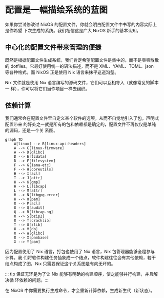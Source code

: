 # 配置是一幅描绘系统的蓝图

如果你尝试修改过 NixOS 的配置文件，你就会明白配置文件中书写的内容实际上是你希望
下次生成的系统。我们相信这是广大 NixOS 新手的基本认知。

## 中心化的配置文件带来管理的便捷

既然是根据配置文件生成系统，我们肯定希望配置文件是集中的，而不是零零散散的
dotfiles。它最好使用统一的语法描述，而不是 XML、YAML、TOML、json 等各种格式。而
NixOS 正是使用 Nix 语言来抹平这道沟壑。

Nix 文件就是使用 Nix 语言编写的源码文件，它们可以互相导入（就像常见的脚本一
样），你可以将它们当作项目一样去组织。

## 依赖计算

我们通常会在配置文件里自定义某个软件的选项，从而不自觉地引入了包。声明式配置带来
的好处之一就是所有的包和依赖都是确定的，配置文件不再仅仅是单纯的源码，还是一个关
系图。

```mermaid
graph TD
    A[linux] --> B[linux-api-headers]
    A --> C[linux-firmware]
    A --> D[glibc]
    D --> E[tzdata]
    D --> F[filesystem]
    F --> G[iana-etc]
    F --> H[coreutils]
    H --> I[acl]
    I --> J[attr]
    H --> K[gmp]
    H --> L[libcap]
    L --> M[attr]
    H --> N[libgpg-error]
    H --> O[pam]
    O --> P[acl]
    O --> Q[audit]
    Q --> R[libcap-ng]
    O --> S[bzip2]
    O --> T[cracklib]
    T --> U[zlib]
    O --> V[db]
    O --> W[glibc]
    O --> X[pambase]
    X --> Y[pam]
```

因为配置使用了 Nix 语言，打包也使用了 Nix 语言，Nix 包管理器能够全程参与计算。我
们将软件构建任务抽象成一个结点，软件构建往往会有其他依赖，若干结点构成了图，Nix
只需要保证这个关系图是有向无环的。

::: tip 保证无环是为了让 Nix 能够有明确的构建顺序，使之能够并行构建，并且解决循
环依赖的问题。:::

在 NixOS 中你需要执行生成命令，才会重新计算依赖，生成新生代（新状态）。
